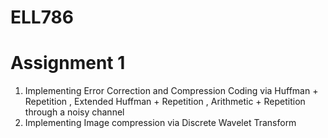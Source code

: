 # ELL786
# Assignment 1

1. Implementing Error Correction and Compression Coding via Huffman + Repetition , Extended Huffman + Repetition , Arithmetic + Repetition through a noisy channel
2. Implementing Image compression via Discrete Wavelet Transform
